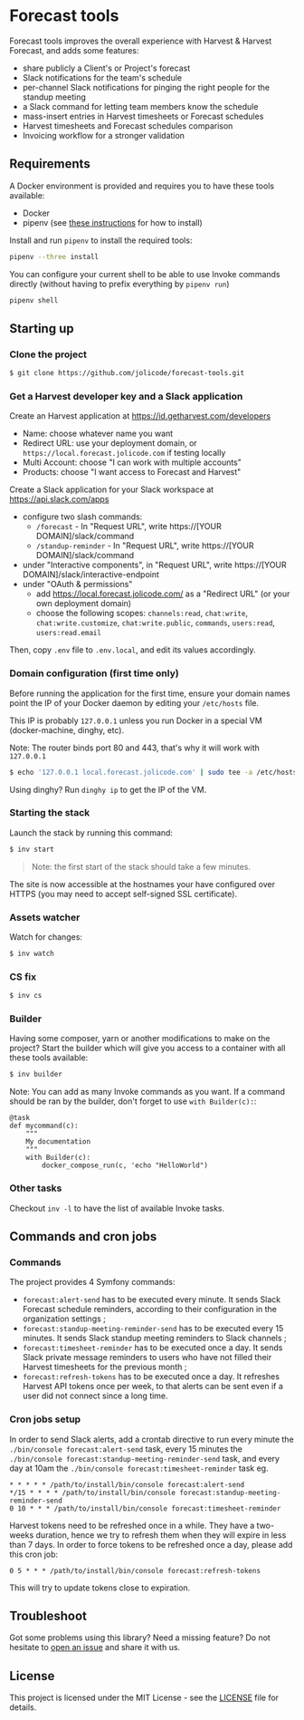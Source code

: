 # Forecast tools

Forecast tools improves the overall experience with Harvest & Harvest Forecast, and adds some features:

 * share publicly a Client's or Project's forecast
 * Slack notifications for the team's schedule
 * per-channel Slack notifications for pinging the right people for the standup meeting
 * a Slack command for letting team members know the schedule
 * mass-insert entries in Harvest timesheets or Forecast schedules
 * Harvest timesheets and Forecast schedules comparison
 * Invoicing workflow for a stronger validation

## Requirements

A Docker environment is provided and requires you to have these tools available:

 * Docker
 * pipenv (see [these instructions](https://pipenv.readthedocs.io/en/latest/install/) for how to install)

Install and run `pipenv` to install the required tools:

```bash
pipenv --three install
```

You can configure your current shell to be able to use Invoke commands directly
(without having to prefix everything by `pipenv run`)

```bash
pipenv shell
```

## Starting up

### Clone the project

```sh
$ git clone https://github.com/jolicode/forecast-tools.git
```

### Get a Harvest developer key and a Slack application

Create an Harvest application at https://id.getharvest.com/developers
  * Name: choose whatever name you want
  * Redirect URL: use your deployment domain, or `https://local.forecast.jolicode.com` if testing locally
  * Multi Account: choose "I can work with multiple accounts"
  * Products: choose "I want access to Forecast and Harvest"

Create a Slack application for your Slack workspace at https://api.slack.com/apps
  * configure two slash commands:
    * `/forecast` - In "Request URL", write https://[YOUR DOMAIN]/slack/command
    * `/standup-reminder` - In "Request URL", write https://[YOUR DOMAIN]/slack/command
  * under "Interactive components", in "Request URL", write https://[YOUR DOMAIN]/slack/interactive-endpoint
  * under "OAuth & permissions"
    * add https://local.forecast.jolicode.com/ as a "Redirect URL" (or your own deployment domain)
    * choose the following scopes: `channels:read`, `chat:write`, `chat:write.customize`, `chat:write.public`, `commands`, `users:read`, `users:read.email`

Then, copy `.env` file to `.env.local`, and edit its values accordingly.

### Domain configuration (first time only)

Before running the application for the first time, ensure your domain names
point the IP of your Docker daemon by editing your `/etc/hosts` file.

This IP is probably `127.0.0.1` unless you run Docker in a special VM (docker-machine, dinghy, etc).

Note: The router binds port 80 and 443, that's why it will work with `127.0.0.1`

```sh
$ echo '127.0.0.1 local.forecast.jolicode.com' | sudo tee -a /etc/hosts
```

Using dinghy? Run `dinghy ip` to get the IP of the VM.

### Starting the stack

Launch the stack by running this command:

```sh
$ inv start
```

> Note: the first start of the stack should take a few minutes.

The site is now accessible at the hostnames your have configured over HTTPS
(you may need to accept self-signed SSL certificate).

### Assets watcher

Watch for changes:

```sh
$ inv watch
```

### CS fix

```sh
$ inv cs
```

### Builder

Having some composer, yarn or another modifications to make on the project?
Start the builder which will give you access to a container with all these
tools available:

```sh
$ inv builder
```

Note: You can add as many Invoke commands as you want. If a command should be
ran by the builder, don't forget to use `with Builder(c):`:
```
@task
def mycommand(c):
    """
    My documentation
    """
    with Builder(c):
        docker_compose_run(c, 'echo "HelloWorld")
```

### Other tasks

Checkout `inv -l` to have the list of available Invoke tasks.

## Commands and cron jobs

### Commands

The project provides 4 Symfony commands:

 * `forecast:alert-send` has to be executed every minute. It sends Slack Forecast schedule reminders, according to their configuration in the organization settings ;
 * `forecast:standup-meeting-reminder-send` has to be executed every 15 minutes. It sends Slack standup meeting reminders to Slack channels ;
 * `forecast:timesheet-reminder` has to be executed once a day. It sends Slack private message reminders to users who have not filled their Harvest timesheets for the previous month ;
 * `forecast:refresh-tokens` has to be executed once a day. It refreshes Harvest API tokens once per week, to that alerts can be sent even if a user did not connect since a long time.

### Cron jobs setup

In order to send Slack alerts, add a crontab directive to run every minute the `./bin/console forecast:alert-send` task, every 15 minutes the `./bin/console forecast:standup-meeting-reminder-send` task, and every day at 10am the `./bin/console forecast:timesheet-reminder` task eg.

```
* * * * * /path/to/install/bin/console forecast:alert-send
*/15 * * * * /path/to/install/bin/console forecast:standup-meeting-reminder-send
0 10 * * * /path/to/install/bin/console forecast:timesheet-reminder
```

Harvest tokens need to be refreshed once in a while. They have a two-weeks duration, hence we try to refresh them when they will expire in less than 7 days. In order to force tokens to be refreshed once a day, please add this cron job:

```
0 5 * * * /path/to/install/bin/console forecast:refresh-tokens
```

This will try to update tokens close to expiration.

## Troubleshoot

Got some problems using this library? Need a missing feature?
Do not hesitate to [open an issue](https://github.com/jolicode/forecast-tools/issues)
and share it with us.

## License

This project is licensed under the MIT License - see the [LICENSE](LICENSE.md)
file for details.
